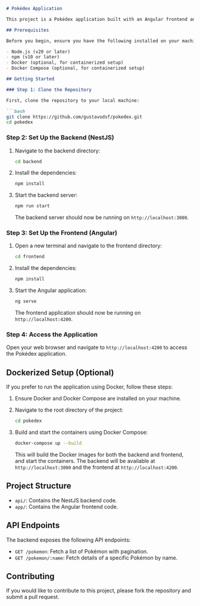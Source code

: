 ```markdown
# Pokédex Application

This project is a Pokédex application built with an Angular frontend and a NestJS backend. The backend interacts with the PokéAPI to fetch Pokémon data, and the frontend displays this data to the user.

## Prerequisites

Before you begin, ensure you have the following installed on your machine:

- Node.js (v20 or later)
- npm (v10 or later)
- Docker (optional, for containerized setup)
- Docker Compose (optional, for containerized setup)

## Getting Started

### Step 1: Clone the Repository

First, clone the repository to your local machine:

```bash
git clone https://github.com/gustavodsf/pokedex.git
cd pokedex
```

### Step 2: Set Up the Backend (NestJS)

1. Navigate to the backend directory:

    ```bash
    cd backend
    ```

2. Install the dependencies:

    ```bash
    npm install
    ```

3. Start the backend server:

    ```bash
    npm run start
    ```

   The backend server should now be running on `http://localhost:3000`.

### Step 3: Set Up the Frontend (Angular)

1. Open a new terminal and navigate to the frontend directory:

    ```bash
    cd frontend
    ```

2. Install the dependencies:

    ```bash
    npm install
    ```

3. Start the Angular application:

    ```bash
    ng serve
    ```

   The frontend application should now be running on `http://localhost:4200`.

### Step 4: Access the Application

Open your web browser and navigate to `http://localhost:4200` to access the Pokédex application.

## Dockerized Setup (Optional)

If you prefer to run the application using Docker, follow these steps:

1. Ensure Docker and Docker Compose are installed on your machine.

2. Navigate to the root directory of the project:

    ```bash
    cd pokedex
    ```

3. Build and start the containers using Docker Compose:

    ```bash
    docker-compose up --build
    ```

   This will build the Docker images for both the backend and frontend, and start the containers. The backend will be available at `http://localhost:3000` and the frontend at `http://localhost:4200`.

## Project Structure

- `api/`: Contains the NestJS backend code.
- `app/`: Contains the Angular frontend code.

## API Endpoints

The backend exposes the following API endpoints:

- `GET /pokemon`: Fetch a list of Pokémon with pagination.
- `GET /pokemon/:name`: Fetch details of a specific Pokémon by name.

## Contributing

If you would like to contribute to this project, please fork the repository and submit a pull request.
```